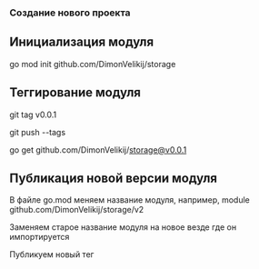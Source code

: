 ### Создание нового проекта

## Инициализация модуля

go mod init github.com/DimonVelikij/storage

## Теггирование модуля

git tag v0.0.1

git push --tags

go get github.com/DimonVelikij/storage@v0.0.1

## Публикация новой версии модуля

В файле go.mod меняем название модуля, например, module github.com/DimonVelikij/storage/v2

Заменяем старое название модуля на новое везде где он импортируется

Публикуем новый тег